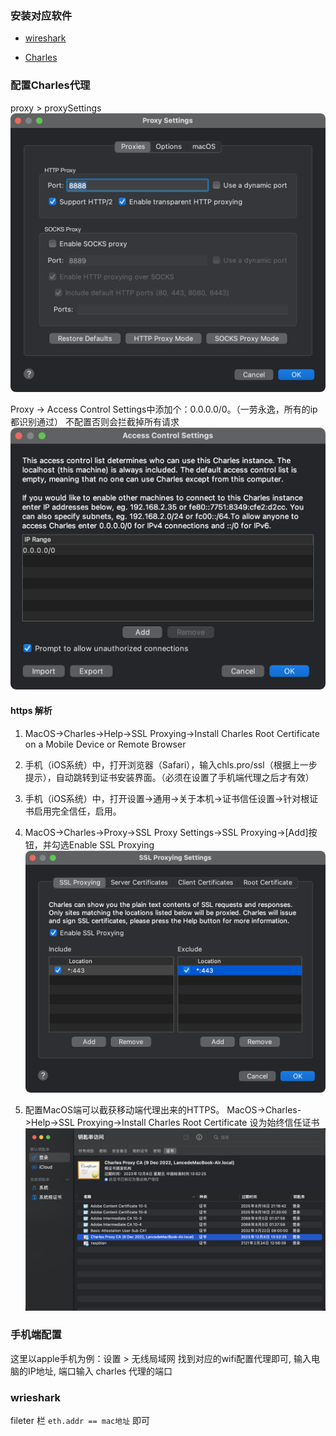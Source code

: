 ### 安装对应软件
* [wireshark](https://www.wireshark.org/download.html)

* [Charles](https://www.charlesproxy.com/download/)

### 配置Charles代理

proxy > proxySettings
![](./images/2022-12-09-13-54-52.png)

Proxy -> Access Control Settings中添加个：0.0.0.0/0。（一劳永逸，所有的ip都识别通过）
不配置否则会拦截掉所有请求
![](./images/2022-12-09-14-10-00.png)

#### https 解析
1. MacOS->Charles->Help->SSL Proxying->Install Charles Root Certificate on a Mobile Device or Remote Browser

2. 手机（iOS系统）中，打开浏览器（Safari），输入chls.pro/ssl（根据上一步提示），自动跳转到证书安装界面。（必须在设置了手机端代理之后才有效）

3. 手机（iOS系统）中，打开设置->通用->关于本机->证书信任设置->针对根证书启用完全信任，启用。

4. MacOS->Charles->Proxy->SSL Proxy Settings->SSL Proxying->[Add]按钮，并勾选Enable SSL Proxying
![](./images/2022-12-09-15-03-28.png)

5. 配置MacOS端可以截获移动端代理出来的HTTPS。
MacOS->Charles->Help->SSL Proxying->Install Charles Root Certificate
设为始终信任证书
![](./images/2022-12-09-15-05-08.png)


### 手机端配置
这里以apple手机为例：设置 > 无线局域网
找到对应的wifi配置代理即可,
输入电脑的IP地址, 端口输入 charles 代理的端口



### wrieshark
fileter 栏
`eth.addr == mac地址` 即可
